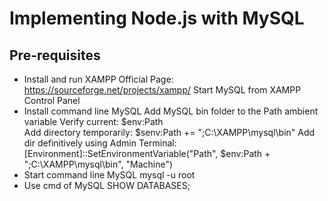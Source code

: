 # Implementing Node.js with MySQL

## Pre-requisites

- Install and run XAMPP
  Official Page: https://sourceforge.net/projects/xampp/
  Start MySQL from XAMPP Control Panel
- Install command line MySQL
  Add MySQL bin folder to the Path ambient variable
  Verify current: $env:Path  
  Add directory temporarily: $senv:Path += ";C:\XAMPP\mysql\bin"
  Add dir definitively using Admin Terminal: [Environment]::SetEnvironmentVariable("Path", $env:Path + ";C:\XAMPP\mysql\bin", "Machine")
- Start command line MySQL
  mysql -u root
- Use cmd of MySQL
  SHOW DATABASES;
